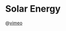 # Solar Energy

@[vimeo](397326236)

<Subsubtopic id='C.4.NoS' type='Nature of Science' content='Public understanding—harnessing the sun’s energy is a current area of research and challenges still remain. However, consumers and energy companies are being encouraged to make use of solar energy as an alternative energy source. (5.2)' />
<Subsubtopic id='C.4.U1' type='Understandings' content='Light can be absorbed by chlorophyll and other pigments with a conjugated electronic structure.' />
<Subsubtopic id='C.4.U2' type='Understandings' content='Photosynthesis converts light energy into chemical energy: 6CO2 + 6H2OC6H12O6 + 6O2' />
<Subsubtopic id='C.4.U3' type='Understandings' content='Fermentation of glucose produces ethanol which can be used as a biofuel: C6H12O6  2C2H5OH + 2CO2' />
<Subsubtopic id='C.4.U4' type='Understandings' content='Energy content of vegetable oils is similar to that of diesel fuel but they are not used in internal combustion engines as they are too viscous.' />
<Subsubtopic id='C.4.U5' type='Understandings' content='Transesterification between an ester and an alcohol with a strong acid or base catalyst produces a different ester: RCOOR1 + R2OH -> RCOOR2 + R1OH' />
<Subsubtopic id='C.4.U6' type='Understandings' content='In the transesterification process, involving a reaction with an alcohol in the presence of a strong acid or base, the triglyceride vegetable oils are converted to a mixture mainly comprising of alkyl esters and glycerol, but with some fatty acids.' />
<Subsubtopic id='C.4.U7' type='Understandings' content='Transesterification with ethanol or methanol produces oils with lower viscosity that can be used in diesel engines.' />
<Subsubtopic id='C.4.AS1' type='Applications and skills' content='Identification of features of the molecules that allow them to absorb visible light.' />
<Subsubtopic id='C.4.AS2' type='Applications and skills' content='Explanation of the reduced viscosity of esters produced with methanol and ethanol.' />
<Subsubtopic id='C.4.AS3' type='Applications and skills' content='Evaluation of the advantages and disadvantages of the use of biofuels.' />
<Subsubtopic id='C.4.AS4' type='Applications and skills' content='Deduction of equations for transesterification reactions.' />
<Subsubtopic id='C.4.G1' type='Guidance' content='Only a conjugated system with alternating double bonds needs to be covered.' />
<Subsubtopic id='C.4.ToK1' type='Theory of Knowledge' content='The claims of “cold fusion” were dismissed as the results are not reproducible. Is it always possible to obtain replicable results in the natural sciences? Are reproducible results possible in other areas of knowledge?' />
<Subsubtopic id='C.4.Aims1' type='Aims' content='Aim 2: The conversion of solar energy is important in a number of different technologies.' />
<Subsubtopic id='C.4.Aims2' type='Aims' content='Aim 6: Experiments could include those involving photosynthesis, fermentation and transesterification.' />
<Subsubtopic id='C.4.Aims3' type='Aims' content='Aim 8: Transesterification reactions, with waste cooking oil, could reduce waste and produce excellent biofuels.' />
<Subsubtopic id='C.8.NoS1' type='Nature of Science' content='Transdisciplinary—a dye-sensitized solar cell, whose operation mimics photosynthesis and makes use of TiO2 nanoparticles, illustrates the transdisciplinary nature of science and the link between chemistry and biology. (4.1)' />
<Subsubtopic id='C.8.NoS2' type='Nature of Science' content='Funding—the level of funding and the source of the funding is crucial in decisions regarding the type of research to be conducted. The first voltaic cells were produced by NASA for space probes and were only later used on Earth. (4.7)' />
<Subsubtopic id='C.8.U1' type='Understandings' content='Molecules with longer conjugated systems absorb light of longer wavelength.' />
<Subsubtopic id='C.8.U2' type='Understandings' content='The electrical conductivity of a semiconductor increases with an increase in temperature whereas the conductivity of metals decreases.' />
<Subsubtopic id='C.8.U3' type='Understandings' content='The conductivity of silicon can be increased by doping to produce n-type and p- type semiconductors.' />
<Subsubtopic id='C.8.U4' type='Understandings' content='Solar energy can be converted to electricity in a photovoltaic cell.' />
<Subsubtopic id='C.8.U5' type='Understandings' content='DSSCs imitate the way in which plants harness solar energy. Electrons are "injected" from an excited molecule directly into the TiO2 semiconductor.' />
<Subsubtopic id='C.8.U6' type='Understandings' content='The use of nanoparticles coated with light-absorbing dye increases the effective surface area and allows more light over a wider range of the visible spectrum to be absorbed.' />
<Subsubtopic id='C.8.AS1' type='Applications and skills' content='Relation between the degree of conjugation in the molecular structure and the wavelength of the light absorbed.' />
<Subsubtopic id='C.8.AS2' type='Applications and skills' content='Explanation of the operation of the photovoltaic and dye-sensitized solar cell.' />
<Subsubtopic id='C.8.AS3' type='Applications and skills' content='Explanation of how nanoparticles increase the efficiency of DSSCs.' />
<Subsubtopic id='C.8.AS4' type='Applications and skills' content='Discussion of the advantages of the DSSC compared to the silicon-based photovoltaic cell.' />
<Subsubtopic id='C.8.G1' type='Guidance' content='The relative conductivity of metals and semiconductors should be related to ionization energies.' />
<Subsubtopic id='C.8.G2' type='Guidance' content='Only a simple treatment of the operation of the cells is needed. In p-type semiconductors, electron holes in the crystal are created by introducing a small percentage of a group 3 element. In n-type semiconductors inclusion of a group 5 element provides extra electrons.' />
<Subsubtopic id='C.8.G3' type='Guidance' content='In a photovoltaic cell the light is absorbed and the charges separated in the silicon semiconductor. The processes of absorption and charge separation are separated in a dye-sensitized solar cell.' />
<Subsubtopic id='C.8.G4' type='Guidance' content='Specific redox and electrode reactions in the newer Grätzel DSSC should be covered. An example is the reduction of I2/I3─ ions to I─.' />
<Subsubtopic id='C.8.IM1' type='International-mindedness' content='The harnessing of solar energy could change the economic fortunes of countries with good supplies of sunlight and unused land.' />
<Subsubtopic id='C.8.ToK1' type='Theory of Knowledge' content='A conjugated system has some similarities with a violin string. How useful is this metaphor? What are the underlying reasons for these similarities? What role do models and metaphors play in the acquisition of knowledge?' />
<Subsubtopic id='C.8.Aims1' type='Aims' content='Aim 6: Students could build an inexpensive dye-sensitized solar cell and investigate their photovoltaic properties.' />
<Subsubtopic id='C.8.Aims2' type='Aims' content='Aim 7: The properties of DSSCs can be best investigated using data loggers' />